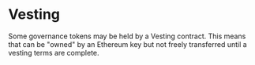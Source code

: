 # Vesting
Some governance tokens may be held by a Vesting contract. This means that can be "owned" by an Ethereum key but not freely transferred until a vesting terms are complete.
